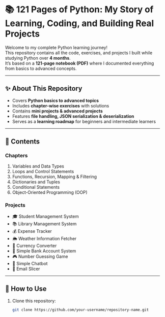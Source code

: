 # 📚 121 Pages of Python: My Story of Learning, Coding, and Building Real Projects  

Welcome to my complete Python learning journey!  
This repository contains all the code, exercises, and projects I built while studying Python over **4 months**.  
It’s based on a **121-page notebook (PDF)** where I documented everything from basics to advanced concepts.  

---

## ✨ About This Repository  
- Covers **Python basics to advanced topics**  
- Includes **chapter-wise exercises** with solutions  
- Contains **mini projects & advanced projects**  
- Features **file handling, JSON serialization & deserialization**  
- Serves as a **learning roadmap** for beginners and intermediate learners  

---

## 📘 Contents  

### Chapters  
1. Variables and Data Types  
2. Loops and Control Statements  
3. Functions, Recursion, Mapping & Filtering  
4. Dictionaries and Tuples  
5. Conditional Statements  
6. Object-Oriented Programming (OOP)  

### Projects  
- 🎓 Student Management System  
- 📚 Library Management System  
- 💰 Expense Tracker  
- 🌦️ Weather Information Fetcher  
- 💱 Currency Converter  
- 🏦 Simple Bank Account System  
- 🎮 Number Guessing Game  
- 🤖 Simple Chatbot  
- 📧 Email Slicer  

<!-- 
🙌 Author  

 Awais Manzoor  
📌 LinkedIn | GitHub  

⭐ Support  

If you find this helpful, don’t forget to:  

⭐ Star this repo  
🔁 Share it with others  
✅ Contribute or suggest improvements  

Together, let’s make learning Python easier for everyone! 🐍  
-->

---

## 🚀 How to Use  
1. Clone this repository:  
   ```bash
   git clone https://github.com/your-username/repository-name.git



